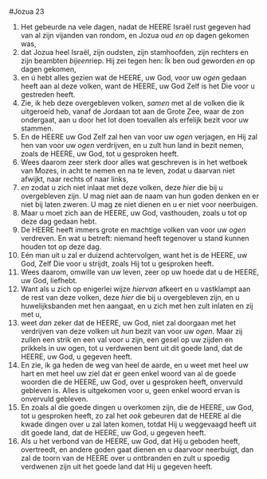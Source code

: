 #Jozua 23
1. Het gebeurde na vele dagen, nadat de HEERE Israël rust gegeven had van al zijn vijanden van rondom, en Jozua oud *en* op dagen gekomen was,
2. dat Jozua heel Israël, zijn oudsten, zijn stamhoofden, zijn rechters en zijn beambten *bijeen*riep. Hij zei tegen hen: Ík ben oud geworden *en* op dagen gekomen,
3. en ú hebt alles gezien wat de HEERE, uw God, voor uw *ogen* gedaan heeft aan al deze volken, want de HEERE, uw God Zelf is het Die voor u gestreden heeft.
4. Zie, ik heb deze overgebleven volken, *samen* met al de volken die ik uitgeroeid heb, vanaf de Jordaan tot aan de Grote Zee, waar de zon ondergaat, aan u door het lot doen toevallen als erfelijk bezit voor uw stammen.
5. En de HEERE uw God Zelf zal hen van voor uw *ogen* verjagen, en Hij zal hen van voor uw *ogen* verdrijven, en u zult hun land in bezit nemen, zoals de HEERE, uw God, tot u gesproken heeft.
6. Wees daarom zeer sterk door alles wat geschreven is in het wetboek van Mozes, in acht te nemen en na te leven, zodat u daarvan niet afwijkt, naar rechts of naar links,
7. *en* zodat u zich niet inlaat met deze volken, deze *hier* die bij u overgebleven zijn. U mag niet aan de naam van hun goden denken en er niet bij laten zweren. U mag ze niet dienen en u er niet voor neerbuigen.
8. Maar u moet zich aan de HEERE, uw God, vasthouden, zoals u tot op deze dag gedaan hebt.
9. De HEERE heeft immers grote en machtige volken van voor uw *ogen* verdreven. En wat u betreft: niemand heeft tegenover u stand kunnen houden tot op deze dag.
10. Eén man uit u zal er duizend achtervolgen, want het is de HEERE, uw God, Zelf Die voor u strijdt, zoals Hij tot u gesproken heeft.
11. Wees daarom, omwille van uw leven, zeer op uw hoede dat u de HEERE, uw God, liefhebt.
12. Want als u zich op enigerlei wijze *hiervan* afkeert en u vastklampt aan de rest van deze volken, deze *hier* die bij u overgebleven zijn, en u huwelijksbanden met hen aangaat, en u zich met hen zult inlaten en zij met u,
13. weet *dan* zeker dat de HEERE, uw God, niet zal doorgaan met het verdrijven van deze volken uit *hun* bezit van voor uw *ogen*. Maar zij zullen een strik en een val voor u zijn, een gesel op uw zijden en prikkels in uw ogen, tot u verdwenen bent uit dit goede land, dat de HEERE, uw God, u gegeven heeft.
14. En zie, ik ga heden de weg van heel de aarde, en u weet met heel uw hart en met heel uw ziel dat er geen enkel woord van al de goede woorden die de HEERE, uw God, over u gesproken heeft, onvervuld gebleven is. Alles is uitgekomen voor u, geen enkel woord ervan is onvervuld gebleven.
15. En zoals al die goede dingen u overkomen zijn, die de HEERE, uw God, tot u gesproken heeft, zo zal het *ook* gebeuren dat de HEERE al die kwade dingen over u zal laten komen, totdat Hij u weggevaagd heeft uit dit goede land, dat de HEERE, uw God, u gegeven heeft.
16. Als u het verbond van de HEERE, uw God, dat Hij u geboden heeft, overtreedt, en andere goden gaat dienen en u daarvoor neerbuigt, dan zal de toorn van de HEERE over u ontbranden en zult u spoedig verdwenen zijn uit het goede land dat Hij u gegeven heeft.
